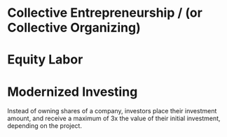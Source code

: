 
# Collective Entrepreneurship / (or Collective Organizing)

# Equity Labor



# Modernized Investing

Instead of owning shares of a company, investors place their investment amount, and receive a maximum of 3x the value of their initial investment, depending on the project.
